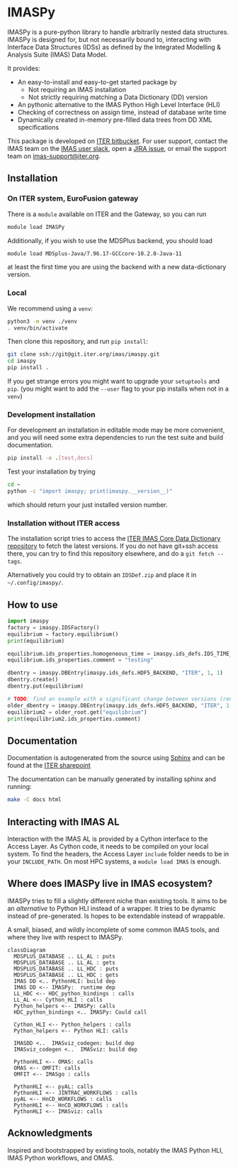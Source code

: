 # IMASPy

IMASPy is a pure-python library to handle arbitrarily nested data structures.
IMASPy is designed for, but not necessarily bound to, interacting with
Interface Data Structures (IDSs) as defined by the
Integrated Modelling & Analysis Suite (IMAS) Data Model.

It provides:

* An easy-to-install and easy-to-get started package by
  * Not requiring an IMAS installation
  * Not strictly requiring matching a Data Dictionary (DD) version
* An pythonic alternative to the IMAS Python High Level Interface (HLI)
* Checking of correctness on assign time, instead of database write time
* Dynamically created in-memory pre-filled data trees from DD XML specifications

This package is developed on [ITER bitbucket](https://git.iter.org/projects/IMAS/repos/imaspy).
For user support, contact the IMAS team on the [IMAS user slack](https://imasusers.slack.com),
open a [JIRA issue](https://jira.iter.org/projects/IMAS), or email the
support team on imas-support@iter.org.

## Installation

### On ITER system, EuroFusion gateway

There is a `module` available on ITER and the Gateway, so you can run

```bash
module load IMASPy
```

Additionally, if you wish to use the MDSPlus backend, you should load

```bash
module load MDSplus-Java/7.96.17-GCCcore-10.2.0-Java-11
```

at least the first time you are using the backend with a new data-dictionary version.

### Local

We recommend using a `venv`:

```bash
python3 -m venv ./venv
. venv/bin/activate
```

Then clone this repository, and run `pip install`:

```bash
git clone ssh://git@git.iter.org/imas/imaspy.git
cd imaspy
pip install .
```

If you get strange errors you might want to upgrade your `setuptools` and `pip`.
(you might want to add the `--user` flag to your pip installs when not in a `venv`)

### Development installation

For development an installation in editable mode may be more convenient, and
you will need some extra dependencies to run the test suite and build
documentation.

```bash
pip install -e .[test,docs]
```

Test your installation by trying

```bash
cd ~
python -c "import imaspy; print(imaspy.__version__)"
```

which should return your just installed version number.

### Installation without ITER access

The installation script tries to access the [ITER IMAS Core Data Dictionary repository](https://git.iter.org/projects/IMAS/repos/data-dictionary/browse)
to fetch the latest versions. If you do not have git+ssh access there, you can
try to find this repository elsewhere, and do a `git fetch --tags`.

Alternatively you could try to obtain an `IDSDef.zip` and place it in `~/.config/imaspy/`.

## How to use

```python
import imaspy
factory = imaspy.IDSFactory()
equilibrium = factory.equilibrium()
print(equilibrium)

equilibrium.ids_properties.homogeneous_time = imaspy.ids_defs.IDS_TIME_MODE_HETEROGENEOUS
equilibrium.ids_properties.comment = "testing"

dbentry = imaspy.DBEntry(imaspy.ids_defs.HDF5_BACKEND, "ITER", 1, 1)
dbentry.create()
dbentry.put(equilibrium)

# TODO: find an example with a significant change between versions (rename?)
older_dbentry = imaspy.DBEntry(imaspy.ids_defs.HDF5_BACKEND, "ITER", 1, 1, version="3.35.0")
equilibrium2 = older_root.get("equilibrium")
print(equilibrium2.ids_properties.comment)
```

## Documentation

Documentation is autogenerated from the source using [Sphinx](http://sphinx-doc.org/)
and can be found at the [ITER sharepoint](https://sharepoint.iter.org/departments/POP/CM/IMDesign/Code%20Documentation/IMASPy-doc/html/index.html)

The documentation can be manually generated by installing sphinx and running:

```bash
make -C docs html
```

## Interacting with IMAS AL

Interaction with the IMAS AL is provided by a Cython interface to the Access Layer.
As Cython code, it needs to be compiled on your local system.
To find the headers, the Access Layer `include` folder needs to be in your `INCLUDE_PATH`. On most HPC systems, a `module load IMAS` is enough.

## Where does IMASPy live in IMAS ecosystem?

IMASPy tries to fill a slightly different niche than existing tools. It aims
to be an _alternative_ to Python HLI instead of a wrapper. It tries to be
dynamic instead of pre-generated. Is hopes to be extendable instead of
wrappable.

A small, biased, and wildly incomplete of some common IMAS tools, and
where they live with respect to IMASPy.

``` mermaid
classDiagram
  MDSPLUS_DATABASE .. LL_AL : puts
  MDSPLUS_DATABASE .. LL_AL : gets
  MDSPLUS_DATABASE .. LL_HDC : puts
  MDSPLUS_DATABASE .. LL_HDC : gets
  IMAS DD <.. PythonHLI: build dep
  IMAS DD <-- IMASPy:  runtime dep
  LL_HDC <-- HDC_python_bindings : calls
  LL_AL <-- Cython_HLI : calls
  Python_helpers <-- IMASPy: calls
  HDC_python_bindings <.. IMASPy: Could call

  Cython_HLI <-- Python_helpers : calls
  Python_helpers <-- Python HLI: calls

  IMASDD <..  IMASviz_codegen: build dep
  IMASviz_codegen <..  IMASviz: build dep

  PythonHLI <-- OMAS: calls
  OMAS <-- OMFIT: calls
  OMFIT <-- IMASgo : calls

  PythonHLI <-- pyAL: calls
  PythonHLI <-- JINTRAC_WORKFLOWS : calls
  pyAL <-- HnCD_WORKFLOWS : calls
  PythonHLI <-- HnCD_WORKFLOWS : calls
  PythonHLI <-- IMASviz: calls
```

## Acknowledgments

Inspired and bootstrapped by existing tools, notably the IMAS Python HLI,
IMAS Python workflows, and OMAS.
